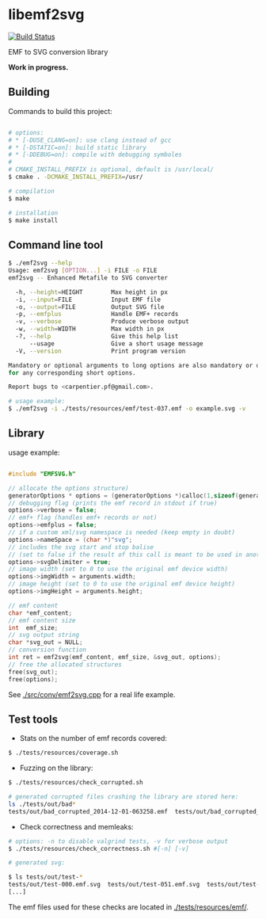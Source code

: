 libemf2svg
==========

[![Build Status](https://travis-ci.org/kakwa/libemf2svg.svg?branch=master)](https://travis-ci.org/kakwa/libemf2svg)

EMF to SVG conversion library

**Work in progress.**

Building
--------

Commands to build this project:

```bash

# options: 
# * [-DUSE_CLANG=on]: use clang instead of gcc
# * [-DSTATIC=on]: build static library
# * [-DDEBUG=on]: compile with debugging symboles
#
# CMAKE_INSTALL_PREFIX is optional, default is /usr/local/
$ cmake . -DCMAKE_INSTALL_PREFIX=/usr/

# compilation
$ make

# installation
$ make install
```

Command line tool
-----------------

```bash
$ ./emf2svg --help
Usage: emf2svg [OPTION...] -i FILE -o FILE
emf2svg -- Enhanced Metafile to SVG converter

  -h, --height=HEIGHT        Max height in px
  -i, --input=FILE           Input EMF file
  -o, --output=FILE          Output SVG file
  -p, --emfplus              Handle EMF+ records
  -v, --verbose              Produce verbose output
  -w, --width=WIDTH          Max width in px
  -?, --help                 Give this help list
      --usage                Give a short usage message
  -V, --version              Print program version

Mandatory or optional arguments to long options are also mandatory or optional
for any corresponding short options.

Report bugs to <carpentier.pf@gmail.com>.

# usage example:
$ ./emf2svg -i ./tests/resources/emf/test-037.emf -o example.svg -v
```

Library
-------

usage example:

```C

#include "EMFSVG.h"

// allocate the options structure)
generatorOptions * options = (generatorOptions *)calloc(1,sizeof(generatorOptions));
// debugging flag (prints the emf record in stdout if true)
options->verbose = false;
// emf+ flag (handles emf+ records or not)
options->emfplus = false;
// if a custom xml/svg namespace is needed (keep empty in doubt)
options->nameSpace = (char *)"svg";
// includes the svg start and stop balise 
// (set to false if the result of this call is meant to be used in another svg)
options->svgDelimiter = true;
// image width (set to 0 to use the original emf device width)
options->imgWidth = arguments.width;
// image height (set to 0 to use the original emf device height)
options->imgHeight = arguments.height;

// emf content
char *emf_content;
// emf content size
int  emf_size;
// svg output string
char *svg_out = NULL;
// conversion function
int ret = emf2svg(emf_content, emf_size, &svg_out, options);
// free the allocated structures
free(svg_out);
free(options);
```

See [./src/conv/emf2svg.cpp](https://github.com/kakwa/libemf2svg/blob/master/src/conv/emf2svg.cpp) for a real life example.

Test tools
----------

* Stats on the number of emf records covered:

```bash
$ ./tests/resources/coverage.sh
```

* Fuzzing on the library:

```bash
$ ./tests/resources/check_corrupted.sh

# generated corrupted files crashing the library are stored here:
ls ./tests/out/bad*
tests/out/bad_corrupted_2014-12-01-063258.emf  tests/out/bad_corrupted_2014-12-01-070313.emf

```

* Check correctness and memleaks:

```bash
# options: -n to disable valgrind tests, -v for verbose output
$ ./tests/resources/check_correctness.sh #[-n] [-v]

# generated svg:

$ ls tests/out/test-*
tests/out/test-000.emf.svg  tests/out/test-051.emf.svg  tests/out/test-102.emf.svg
[...]
```

The emf files used for these checks are located in [./tests/resources/emf/](https://github.com/kakwa/libemf2svg/blob/master/tests/resources/emf/).
